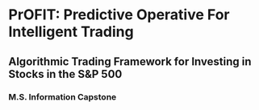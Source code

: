 # PrOFIT: Predictive Operative For Intelligent Trading
## Algorithmic Trading Framework for Investing in Stocks in the S&P 500
### M.S. Information Capstone
